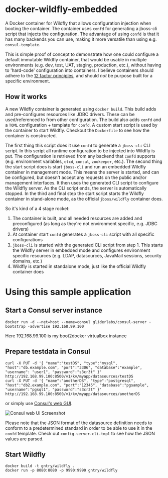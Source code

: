 # docker-wildfly-embedded
A Docker container for Wildfly that allows configuration injection when booting the container. The container uses `confd` for generating a jboss-cli script that injects the configuration. The advantage of using `confd` is that it has many backends you can use, making it more versatile than using e.g. `consul-template`.

This is simple proof of concept to demonstrate how one could configure a default immutable Wildfly container, that would be usable in multiple environments (e.g. dev, test, UAT, staging, production, etc.), without having to 'hard-code' configuration into containers. I believe containers should adhere to the [12 factor principles](http://12factor.net), and should _not_ be purpose built for a specific environment.

## How it works
A new Wildfly container is generated using `docker build`. This build adds and pre-configures resources like JDBC drivers. These can be used/referenced to from other configuration. The build also adds `confd` and a `TOML` configuration + template for `confd`. A custom start script is used by the container to start Wildfly. Checkout the `Dockerfile` to see how the container is constructed.

The first thing this script does it use `confd` to generate a `jboss-cli` CLI script. In this script all runtime configuration to be injected into Wildfly is put. The configuration is retrieved from any backend that `confd` supports (e.g. environment variables, `etcd`, `consul`, `zookeeper`, etc.). The second thing the start script does is start `jboss-cli` and run an embedded Wildfly container in management mode. This means the server is started, and can be configured, but doesn't accept any requests on the public and/or management interfaces. It then uses the generated CLI script to configure the Wildfly server. As the CLI script ends, the server is automatically stopped. In the third and final step the start script starts the Wildfly container in stand-alone mode, as the official `jboss/wildfly` container does.

So it's kind of a 4 stage rocket:

1. The container is built, and all needed resources are added and preconfigured (as long as they're not environment specific, e.g. JDBC drivers)
2. At container start `confd` generates a `jboss-cli` script with all specific configurations
3. `jboss-cli` is started with the generated CLI script from step 1. This starts the Wildfly server in embedded mode and configures environment specific resources (e.g. LDAP, datasources, JavaMail sessions, security domains, etc.)
4. Wildfly is started in standalone mode, just like the official Wildfly container does

# Using this sample application
## Start a Consul server instance

```
docker run -d --net=host --name=consul gliderlabs/consul-server -bootstrap -advertise 192.168.99.100
```

Here 192.168.99.100 is my boot2docker virtualbox instance

## Prepare testdata in Consul

```
curl -X PUT -d '{ "name":"testDS", "type":"mysql", "host":"db.example.com", "port":"3306", "database":"example", "username": "user1", "password":"s3cr3t" }' http://192.168.99.100:8500/v1/kv/myapp/datasources/testDS
curl -X PUT -d '{ "name":"anotherDS", "type":"postgresql", "host":"db2.example.com", "port":"12345", "database":"pgsample", "username":"pgsql1", "password":"s3cr3t" }' http://192.168.99.100:8500/v1/kv/myapp/datasources/anotherDS
```

or simply use [Consul's web GUI](http://192.168.99.100:8500/ui/).

![Consul web UI Screenshot](https://cloud.githubusercontent.com/assets/2477789/12617640/e40c8568-c510-11e5-85fe-d18ae4729228.png)

Please note that the JSON format of the datasource definition needs to conform to a predetermined standard in order to be able to use it in the `confd` template. Check out `config-server.cli.tmpl` to see how the JSON values are parsed.

## Start Wildfly

```
docker build -t gntry/wildfly .
docker run -p 8080:8080 -p 9990:9990 gntry/wildfly
```
